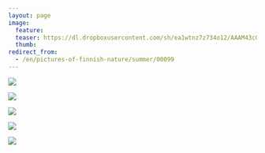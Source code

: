```yaml
---
layout: page
image:
  feature:
  teaser: https://dl.dropboxusercontent.com/sh/ea1wtnz7z734o12/AAAM43c0zqLFjAcNrn_qdb8_a/luontokuvat/kes%C3%A4/6/DS25061-245px.jpg
  thumb:
redirect_from:
  - /en/pictures-of-finnish-nature/summer/00099
---
```


[![](https://dl.dropboxusercontent.com/sh/ea1wtnz7z734o12/AABvxXvnnuBEdkMEp7ar-GX6a/luontokuvat/kes%C3%A4/6/DS25041-800px.jpg)](https://dl.dropboxusercontent.com/sh/ea1wtnz7z734o12/AAAJsDmUYs6iPMWhsX7iqlNEa/luontokuvat/kes%C3%A4/6/DS25041.jpg)

[![](https://dl.dropboxusercontent.com/sh/ea1wtnz7z734o12/AABaSemV0mcv66U3XalQQpfXa/luontokuvat/kes%C3%A4/6/DS25048-800px.jpg)](https://dl.dropboxusercontent.com/sh/ea1wtnz7z734o12/AACAHqw1-kRZTzr0AHWV5LMsa/luontokuvat/kes%C3%A4/6/DS25048.jpg)

[![](https://dl.dropboxusercontent.com/sh/ea1wtnz7z734o12/AAAW1u_8s1IixaX3BMAQZZzQa/luontokuvat/kes%C3%A4/6/DS25050-800px.jpg)](https://dl.dropboxusercontent.com/sh/ea1wtnz7z734o12/AACc3-_2Dk_CpWBE_Prozvkka/luontokuvat/kes%C3%A4/6/DS25050.jpg)

[![](https://dl.dropboxusercontent.com/sh/ea1wtnz7z734o12/AAAvh15COA9X0Zm8dsjiozuna/luontokuvat/kes%C3%A4/6/DS25055-800px.jpg)](https://dl.dropboxusercontent.com/sh/ea1wtnz7z734o12/AACHVdKEuyM3MiH1QISy3gIda/luontokuvat/kes%C3%A4/6/DS25055.jpg)

[![](https://dl.dropboxusercontent.com/sh/ea1wtnz7z734o12/AADJDSzCDRgyNquWyQvHMFfMa/luontokuvat/kes%C3%A4/6/DS25061-800px.jpg)](https://dl.dropboxusercontent.com/sh/ea1wtnz7z734o12/AABd_B7F1WQObCae08KaAEyOa/luontokuvat/kes%C3%A4/6/DS25061.jpg)
